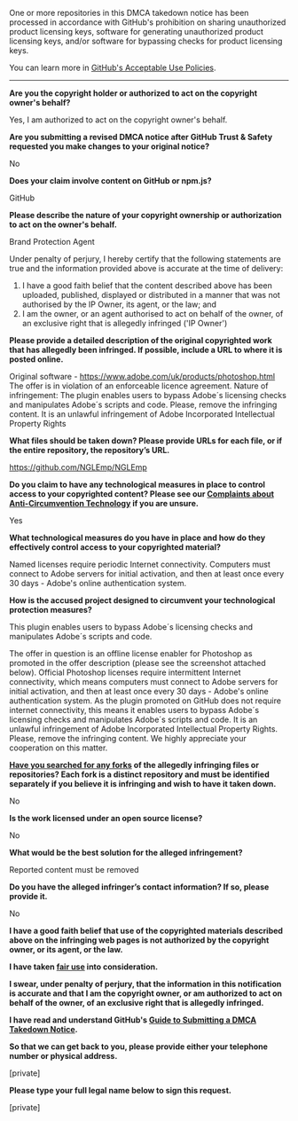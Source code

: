 One or more repositories in this DMCA takedown notice has been processed in accordance with GitHub's prohibition on sharing unauthorized product licensing keys, software for generating unauthorized product licensing keys, and/or software for bypassing checks for product licensing keys.

You can learn more in [GitHub's Acceptable Use Policies](https://docs.github.com/en/github/site-policy/github-acceptable-use-policies).

---

**Are you the copyright holder or authorized to act on the copyright owner's behalf?**

Yes, I am authorized to act on the copyright owner's behalf.

**Are you submitting a revised DMCA notice after GitHub Trust & Safety requested you make changes to your original notice?**

No

**Does your claim involve content on GitHub or npm.js?**

GitHub

**Please describe the nature of your copyright ownership or authorization to act on the owner's behalf.**

Brand Protection Agent

Under penalty of perjury, I hereby certify that the following statements are true and the information provided above is accurate at the time of delivery:

1. I have a good faith belief that the content described above has been uploaded, published, displayed or distributed in a manner that was not authorised by the IP Owner, its agent, or the law; and  
2. I am the owner, or an agent authorised to act on behalf of the owner, of an exclusive right that is allegedly infringed ('IP Owner')

**Please provide a detailed description of the original copyrighted work that has allegedly been infringed. If possible, include a URL to where it is posted online.**

Original software - https://www.adobe.com/uk/products/photoshop.html  
The offer is in violation of an enforceable licence agreement. Nature of infringement: The plugin enables users to bypass Adobe´s licensing checks and manipulates Adobe´s scripts and code. Please, remove the infringing content. It is an unlawful infringement of Adobe Incorporated Intellectual Property Rights

**What files should be taken down? Please provide URLs for each file, or if the entire repository, the repository’s URL.**

https://github.com/NGLEmp/NGLEmp

**Do you claim to have any technological measures in place to control access to your copyrighted content? Please see our <a href="https://docs.github.com/articles/guide-to-submitting-a-dmca-takedown-notice#complaints-about-anti-circumvention-technology">Complaints about Anti-Circumvention Technology</a> if you are unsure.**

Yes

**What technological measures do you have in place and how do they effectively control access to your copyrighted material?**

Named licenses require periodic Internet connectivity. Computers must connect to Adobe servers for initial activation, and then at least once every 30 days - Adobe's online authentication system.

**How is the accused project designed to circumvent your technological protection measures?**

This plugin enables users to bypass Adobe´s licensing checks and manipulates Adobe´s scripts and code.

The offer in question is an offline license enabler for Photoshop as promoted in the offer description (please see the screenshot attached below). Official Photoshop licenses require intermittent Internet connectivity, which means computers must connect to Adobe servers for initial activation, and then at least once every 30 days - Adobe's online authentication system. As the plugin promoted on GitHub does not require internet connectivity, this means it enables users to bypass Adobe´s licensing checks and manipulates Adobe´s scripts and code. It is an unlawful infringement of Adobe Incorporated Intellectual Property Rights. Please, remove the infringing content. We highly appreciate your cooperation on this matter. 

**<a href="https://docs.github.com/articles/dmca-takedown-policy#b-what-about-forks-or-whats-a-fork">Have you searched for any forks</a> of the allegedly infringing files or repositories? Each fork is a distinct repository and must be identified separately if you believe it is infringing and wish to have it taken down.**

No

**Is the work licensed under an open source license?**

No

**What would be the best solution for the alleged infringement?**

Reported content must be removed

**Do you have the alleged infringer’s contact information? If so, please provide it.**

No

**I have a good faith belief that use of the copyrighted materials described above on the infringing web pages is not authorized by the copyright owner, or its agent, or the law.**

**I have taken <a href="https://www.lumendatabase.org/topics/22">fair use</a> into consideration.**

**I swear, under penalty of perjury, that the information in this notification is accurate and that I am the copyright owner, or am authorized to act on behalf of the owner, of an exclusive right that is allegedly infringed.**

**I have read and understand GitHub's <a href="https://docs.github.com/articles/guide-to-submitting-a-dmca-takedown-notice/">Guide to Submitting a DMCA Takedown Notice</a>.**

**So that we can get back to you, please provide either your telephone number or physical address.**

[private]

**Please type your full legal name below to sign this request.**

[private]
